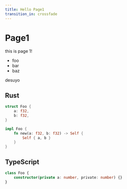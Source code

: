 ```yaml
---
title: Hello Page1
transition_in: crossfade
---
```

# Page1

this is page 1!

- foo
- bar
- baz

desuyo

## Rust

```rust
struct Foo {
    a: f32,
    b: f32,
}

impl Foo {
    fn new(a: f32, b: f32) -> Self {
        Self { a, b }
    }
}
```

## TypeScript

```typescript
class Foo {
    constructor(private a: number, private: number) {}
}
```
